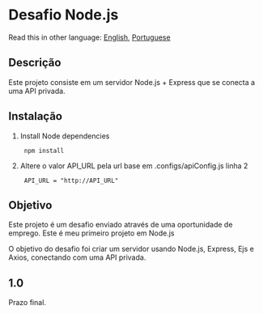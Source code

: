# Desafio Node.js

Read this in other language: [English](https://github.com/cvalb/challenge-nodejs/blob/main/README.md), [Portuguese](https://github.com/cvalb/challenge-nodejs/blob/main/README.pt.md)

## Descrição

Este projeto consiste em um servidor Node.js + Express que se conecta a uma API privada.

## Instalação

1. Install Node dependencies

        npm install

2. Altere o valor API_URL pela url base em .configs/apiConfig.js linha 2

        API_URL = "http://API_URL"

## Objetivo

Este projeto é um desafio enviado através de uma oportunidade de emprego. Este é meu primeiro projeto em Node.js

O objetivo do desafio foi criar um servidor usando Node.js, Express, Ejs e Axios, conectando com uma API privada.

## 1.0

Prazo final.